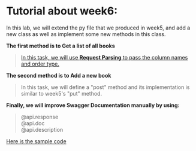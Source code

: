 # Tutorial about week6:

In this lab, we will extend the py file that we produced in week5, and add a new class as well as implement some new methods in this class.<br>

**The first method is to Get a list of all books**<br>
>[In this task, we will use **Request Parsing** to pass the column names and order type.](https://flask-restplus.readthedocs.io/en/stable/parsing.html)<br>

**The second method is to Add a new book**<br>
>In this task, we will define a "post" method and its implementation is similar to week5's "put" method.<br>

**Finally, we will improve Swagger Documentation manually by using:**<br>
>@api.response<br>
@api.doc<br>
@api.description<br>

[Here is the sample code](https://github.com/szhbest/COMP9321/blob/master/Week6%20Flask_continue/demo.py)

